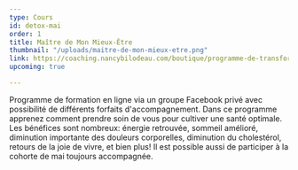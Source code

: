 ```yaml
---
type: Cours
id: detox-mai
order: 1
title: Maître de Mon Mieux-Être
thumbnail: "/uploads/maitre-de-mon-mieux-etre.png"
link: https://coaching.nancybilodeau.com/boutique/programme-de-transformation
upcoming: true

---
```

Programme de formation en ligne via un groupe Facebook privé avec possibilité de différents forfaits d'accompagnement. Dans ce programme apprenez comment prendre soin de vous pour cultiver une santé optimale. Les bénéfices sont nombreux: énergie retrouvée, sommeil amélioré, diminution importante des douleurs corporelles, diminution du cholestérol, retours de la joie de vivre, et bien plus! Il est possible aussi de participer à la cohorte de mai toujours accompagnée.